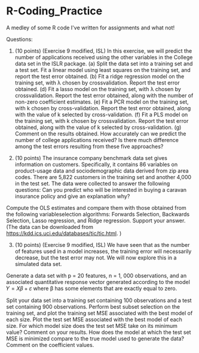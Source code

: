 # R-Coding_Practice
A medley of some R code I've written for assignments and what not!

Questions:

1. (10 points) (Exercise 9 modified, ISL) In this exercise, we will predict the number of applications received using the other variables in the College data set in the ISLR package. 
(a) Split the data set into a training set and a test set. Fit a linear model using least squares on the training set, and report the test error obtained. 
(b) Fit a ridge regression model on the training set, with λ chosen by crossvalidation. Report the test error obtained. 
(d) Fit a lasso model on the training set, with λ chosen by crossvalidation. Report the test error obtained, along with the number of non-zero coefficient estimates. 
(e) Fit a PCR model on the training set, with k chosen by cross-validation. Report the test error obtained, along with the value of k selected by cross-validation. 
(f) Fit a PLS model on the training set, with k chosen by crossvalidation. Report the test error obtained, along with the value of k selected by cross-validation. 
(g) Comment on the results obtained. How accurately can we predict the number of college applications received? Is there much difference among the test errors resulting from these five approaches?

2. (10 points) The insurance company benchmark data set gives information on customers. Specifically, it contains 86 variables on product-usage data and sociodemographic data derived from zip area codes. There are 5,822 customers in the training set and another 4,000 in the test set. The data were collected to answer the following questions: 
Can you predict who will be interested in buying a caravan insurance policy and give an explanation why? 

Compute the OLS estimates and compare them with those obtained from the following variableselection algorithms: Forwards Selection, Backwards Selection, Lasso regression, and Ridge regression. Support your answer. (The data can be downloaded from https://kdd.ics.uci.edu/databases/tic/tic.html. )

3. (10 points) (Exercise 9 modified, ISL) We have seen that as the number of features used in a model increases, the training error will necessarily decrease, but the test error may not. We will now explore this in a simulated data set. 

Generate a data set with p = 20 features, n = 1, 000 observations, and an associated quantitative response vector generated according to the model 𝑌 = 𝑋𝛽 + 𝜀 where β has some elements that are exactly equal to zero. 

Split your data set into a training set containing 100 observations and a test set containing 900 observations. Perform best subset selection on the training set, and plot the training set MSE associated with the best model of each size. Plot the test set MSE associated with the best model of each size. For which model size does the test set MSE take on its minimum value? Comment on your results. How does the model at which the test set MSE is minimized compare to the true model used to generate the data? Comment on the coefficient values.
